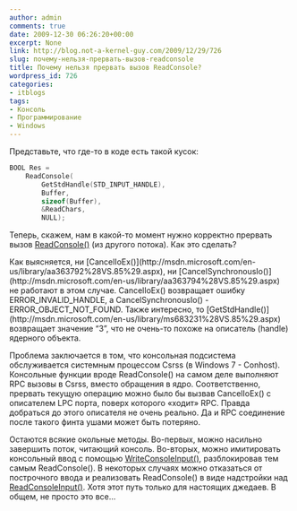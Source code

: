 ```yaml
---
author: admin
comments: true
date: 2009-12-30 06:26:20+00:00
excerpt: None
link: http://blog.not-a-kernel-guy.com/2009/12/29/726
slug: почему-нельзя-прервать-вызов-readconsole
title: Почему нельзя прервать вызов ReadConsole?
wordpress_id: 726
categories:
- itblogs
tags:
- Консоль
- Программирование
- Windows
---
```


Представьте, что где-то в коде есть такой кусок:



```cpp
BOOL Res =
    ReadConsole(
        GetStdHandle(STD_INPUT_HANDLE),
        Buffer,
        sizeof(Buffer),
        &ReadChars,
        NULL);
```



Теперь, скажем, нам в какой-то момент нужно корректно прервать вызов [ReadConsole()](http://msdn.microsoft.com/en-us/library/ms684958%28VS.85%29.aspx) (из другого потока). Как это сделать?

<!-- more -->Как выясняется, ни [CancelIoEx()](http://msdn.microsoft.com/en-us/library/aa363792%28VS.85%29.aspx), ни [CancelSynchronousIo()](http://msdn.microsoft.com/en-us/library/aa363794%28VS.85%29.aspx) не работают в этом случае. CancelIoEx() возвращает ошибку ERROR_INVALID_HANDLE, а CancelSynchronousIo() - ERROR_OBJECT_NOT_FOUND. Также интересно, то [GetStdHandle()](http://msdn.microsoft.com/en-us/library/ms683231%28VS.85%29.aspx) возвращает значение “3”, что не очень-то похоже на описатель (handle) ядерного объекта.

Проблема заключается  в том, что консольная подсистема обслуживается системным процессом Csrss (в Windows 7 - Conhost). Консольные функции вроде ReadConsole() на самом деле выполняют RPC вызовы в Csrss, вместо обращения в ядро. Соответственно, прервать текущую операцию можно было бы вызвав CancelIoEx() с описателем LPC порта, поверх которого «ходит» RPC. Правда добраться до этого описателя не очень реально. Да и RPC соединение после такого финта ушами может быть потеряно.

Остаются всякие окольные методы. Во-первых, можно насильно завершить поток, читающий консоль. Во-вторых, можно имитировать консольный ввод с помощью [WriteConsoleInput()](http://msdn.microsoft.com/en-us/library/ms687403%28VS.85%29.aspx), разблокировав тем самым ReadConsole(). В некоторых случаях можно отказаться от построчного ввода и реализовать ReadConsole() в виде надстройки над [ReadConsoleInput()](http://msdn.microsoft.com/en-us/library/ms684961%28VS.85%29.aspx). Хотя этот путь только для настоящих джедаев. В общем, не просто это все…

